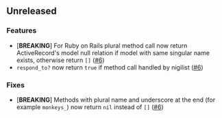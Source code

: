 ## Unreleased

### Features

- [**BREAKING**] For Ruby on Rails plural method call now return ActiveRecord's model null relation if model with same singular name exists, otherwise return `[]` ([#6](https://github.com/aishek/nihilist/pull/6))
- `respond_to?` now return `true` if method call handled by nigilist ([#6](https://github.com/aishek/nihilist/pull/6))

### Fixes

- [**BREAKING**] Methods with plural name and underscore at the end (for example `monkeys_`) now return `nil` instead of `[]` ([#6](https://github.com/aishek/nihilist/pull/6))
